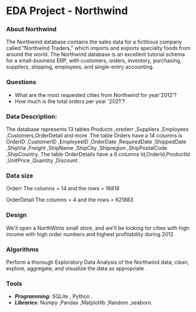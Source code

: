 # EDA Project - Northwind
### About Northwind 
 The Northwind database contains the sales data for a fictitious company called “Northwind Traders,” which imports and exports specialty foods from around the world. The Northwind database is an excellent tutorial schema for a small-business ERP, with customers, orders, inventory, purchasing, suppliers, shipping, employees, and single-entry accounting. 
### Questions 

- What are the most requested cities from Northwind for year'2012'?
- How much is the total orders per year '2021'?
### Data Description:
The database represents 13 tables Products ,orederr ,Suppliers ,Employees ,Customers,OrderDetail and more .The table Orders have a 14 columns is OrderID ,CustomerID ,EmployeeID ,OrderDate ,RequiredDate ,ShippedDate ,ShipVia ,Freight ,ShipName ,ShipCity ,Shipregion ,ShipPostalCode ,ShipCountry.
The table OrderDetails have a 6 columns Id,OrderId,ProductId ,UnitPrice ,Quantity ,Discount .

### Data size 	
 Orderr The columns = 14 and the rows = 16818
 
 OrderDetail The columns = 4 and the rows = 621883
### Design 
We'll open a NorthWints small store, and we'll be looking for cities with high income with high order numbers and highest profitability during 2012.


### Algorithms
Perform a thorough Exploratory Data Analysis of the Northwind data; clean, explore, aggregate, and visualize the data as appropriate .
### Tools 
- ***Programming:*** SQLite , Python  .
- ***Libraries:*** Numpy ,Pandas ,Matplotlib ,Random ,seaborn.



